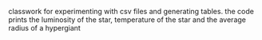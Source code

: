 classwork for experimenting with csv files and generating tables. the code prints the luminosity of the star, temperature of the star and the average radius of a hypergiant
